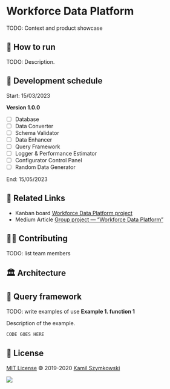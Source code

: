 
# Workforce Data Platform
TODO: Context and product showcase

## 🚀 How to run
TODO: Description.

## 📅 Development schedule

Start: 15/03/2023

**Version 1.0.0**

- [ ] Database
- [ ] Data Converter
- [ ] Schema Validator
- [ ] Data Enhancer
- [ ] Query Framework
- [ ] Logger & Performance Estimator
- [ ] Configurator Control Panel
- [ ] Random Data Generator

End: 15/05/2023

## 🔗 Related Links
* Kanban board [Workforce Data Platform project](https://github.com/users/SzymkowskiDev/projects/8/views/1)
* Medium Article [Group project — “Workforce Data Platform”](https://medium.com/hqw-program/group-project-workforce-data-platform-7781592c3626)

## 👨‍💻 Contributing
TODO: list team members

## 🏛️ Architecture


## 📖 Query framework
TODO: write examples of use
**Example 1. function 1**

Description of the example.
```python
CODE GOES HERE
```

## 📄 License
[MIT License](https://choosealicense.com/licenses/mit/) ©️ 2019-2020 [Kamil Szymkowski](https://github.com/SzymkowskiDev "Get in touch!")

[![](https://img.shields.io/badge/license-MIT-green?style=plastic)](https://choosealicense.com/licenses/mit/)





